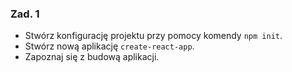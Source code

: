 ### Zad. 1 ###

- Stwórz konfigurację projektu przy pomocy komendy `npm init`.
- Stwórz nową aplikację `create-react-app`.
- Zapoznaj się z budową aplikacji.
